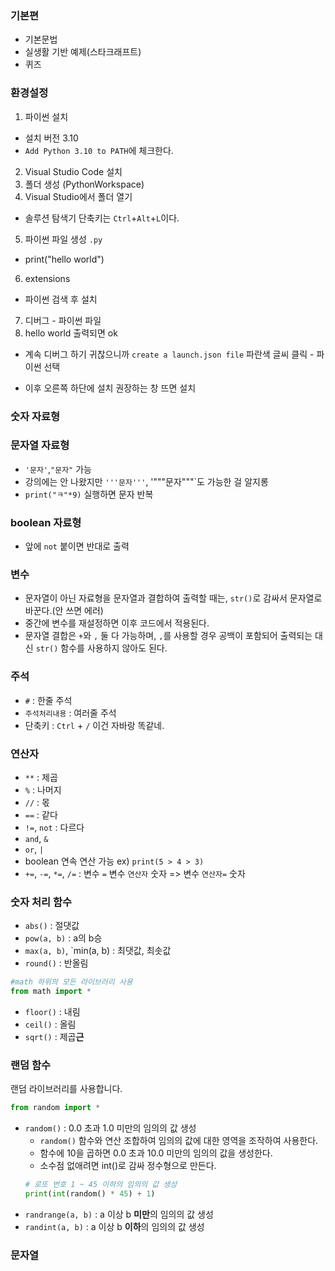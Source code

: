 ### 기본편
- 기본문법
- 실생활 기반 예제(스타크래프트)
- 퀴즈

### 환경설정
1. 파이썬 설치
- 설치 버전 3.10
- `Add Python 3.10 to PATH`에 체크한다.
2. Visual Studio Code 설치
3. 폴더 생성 (PythonWorkspace)
4. Visual Studio에서 폴더 열기
- 솔루션 탐색기 단축키는 `Ctrl`+`Alt`+`L`이다.
5. 파이썬 파일 생성 `.py`
- print("hello world")
6. extensions
- 파이썬 검색 후 설치
7. 디버그 - 파이썬 파일
8. hello world 출력되면 ok
- 계속 디버그 하기 귀찮으니까 `create a launch.json file` 파란색 글씨 클릭 - 파이썬 선택

- 이후 오른쪽 하단에 설치 권장하는 창 뜨면 설치

### 숫자 자료형
### 문자열 자료형
- `'문자'`,`"문자"` 가능
- 강의에는 안 나왔지만 `'''문자'''`, '"""문자"""`도 가능한 걸 알지롱
- `print("ㅋ"*9)` 실행하면 문자 반복
### boolean 자료형
- 앞에 `not` 붙이면 반대로 출력

### 변수
- 문자열이 아닌 자료형을 문자열과 결합하여 출력할 때는, `str()`로 감싸서 문자열로 바꾼다.(안 쓰면 에러)
- 중간에 변수를 재설정하면 이후 코드에서 적용된다.
- 문자열 결합은 `+`와 `,` 둘 다 가능하며, `,`를 사용할 경우 공백이 포함되어 출력되는 대신 `str()` 함수를 사용하지 않아도 된다.

### 주석
- `#` : 한줄 주석
- ````주석처리내용```` : 여러줄 주석
- 단축키 : `Ctrl` + `/` 이건 자바랑 똑같네.

### 연산자
- `**` : 제곱
- `%` : 나머지
- `//` : 몫
- `==` : 같다
- `!=`, `not` : 다르다
- `and`, `&`
- `or`, `|`
- boolean 연속 연산 가능 ex) `print(5 > 4 > 3)`
- `+=`, `-=`, `*=`, `/=` : 변수 `=` 변수 `연산자` 숫자 => 변수 `연산자=` 숫자

### 숫자 처리 함수
- `abs()` : 절댓값
- `pow(a, b)` : a의 b승
- `max(a, b)`, `min(a, b) : 최댓값, 최솟값
- `round()` : 반올림

```python
#math 하위의 모든 라이브러리 사용
from math import *
```
- `floor()` : 내림
- `ceil()` : 올림
- `sqrt()` : 제곱**근**

### 랜덤 함수
랜덤 라이브러리를 사용합니다.
```python
from random import *
```
- `random()` : 0.0 초과 1.0 미만의 임의의 값 생성
  - `random()` 함수와 연산 조합하여 임의의 값에 대한 영역을 조작하여 사용한다.
  - 함수에 10을 곱하면 0.0 초과 10.0 미만의 임의의 값을 생성한다.
  - 소수점 없애려면 int()로 감싸 정수형으로 만든다.
  ```python
  # 로또 번호 1 ~ 45 이하의 임의의 값 생성
  print(int(random() * 45) + 1) 
  ```
- `randrange(a, b)` : a 이상 b **미만**의 임의의 값 생성
- `randint(a, b)` :  a 이상 b **이하**의 임의의 값 생성

### 문자열
